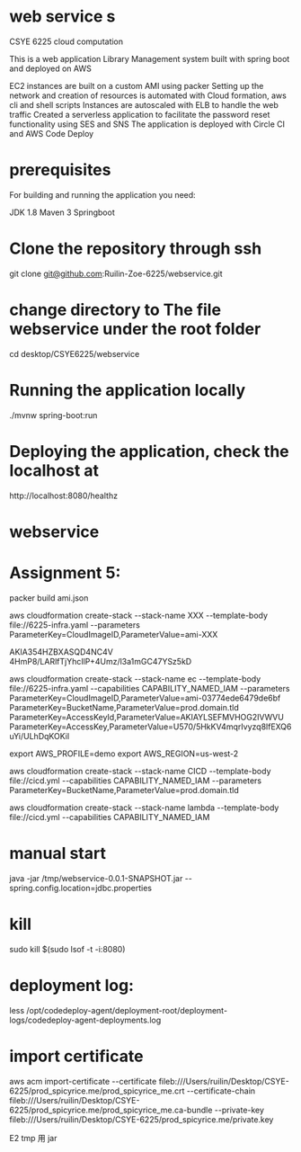 # web service s

CSYE 6225 cloud computation

This is a web application Library Management system built with spring boot and deployed on AWS

EC2 instances are built on a custom AMI using packer Setting up the network and creation of resources is automated with Cloud formation, aws cli and shell scripts Instances are autoscaled with ELB to handle the web traffic Created a serverless application to facilitate the password reset functionality using SES and SNS The application is deployed with Circle CI and AWS Code Deploy

# prerequisites

For building and running the application you need:

JDK 1.8 Maven 3 Springboot

# Clone the repository through ssh

git clone git@github.com:Ruilin-Zoe-6225/webservice.git

# change directory to The file webservice under the root folder

cd desktop/CSYE6225/webservice

# Running the application locally

./mvnw spring-boot:run

# Deploying the application, check the localhost at

http://localhost:8080/healthz

# webservice

# Assignment 5:

packer build ami.json

aws cloudformation create-stack --stack-name XXX --template-body file://6225-infra.yaml --parameters ParameterKey=CloudImageID,ParameterValue=ami-XXX

AKIA354HZBXASQD4NC4V
4HmP8/LARlfTjYhcIlP+4Umz/l3a1mGC47YSz5kD

aws cloudformation create-stack --stack-name ec --template-body file://6225-infra.yaml --capabilities CAPABILITY_NAMED_IAM --parameters ParameterKey=CloudImageID,ParameterValue=ami-03774ede6479de6bf ParameterKey=BucketName,ParameterValue=prod.domain.tld ParameterKey=AccessKeyId,ParameterValue=AKIAYLSEFMVHOG2IVWVU ParameterKey=AccessKey,ParameterValue=U570/5HkKV4mqrIvyzq8lfEXQ6uYi/ULhDqKOKil

export AWS_PROFILE=demo
export AWS_REGION=us-west-2

aws cloudformation create-stack --stack-name CICD --template-body file://cicd.yml --capabilities CAPABILITY_NAMED_IAM --parameters ParameterKey=BucketName,ParameterValue=prod.domain.tld

aws cloudformation create-stack --stack-name lambda --template-body file://cicd.yml --capabilities CAPABILITY_NAMED_IAM

# manual start

java -jar /tmp/webservice-0.0.1-SNAPSHOT.jar --spring.config.location=jdbc.properties

# kill

sudo kill $(sudo lsof -t -i:8080)

# deployment log:

less /opt/codedeploy-agent/deployment-root/deployment-logs/codedeploy-agent-deployments.log

# import certificate

aws acm import-certificate --certificate fileb:///Users/ruilin/Desktop/CSYE-6225/prod_spicyrice.me/prod_spicyrice_me.crt --certificate-chain fileb:///Users/ruilin/Desktop/CSYE-6225/prod_spicyrice.me/prod_spicyrice_me.ca-bundle --private-key fileb:///Users/ruilin/Desktop/CSYE-6225/prod_spicyrice.me/private.key

E2 tmp 用 jar
